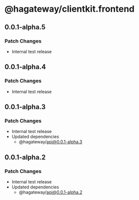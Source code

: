 # @hagateway/clientkit.frontend

## 0.0.1-alpha.5

### Patch Changes

- Internal test release

## 0.0.1-alpha.4

### Patch Changes

- Internal test release

## 0.0.1-alpha.3

### Patch Changes

- Internal test release
- Updated dependencies
  - @hagateway/api@0.0.1-alpha.3

## 0.0.1-alpha.2

### Patch Changes

- Internal test release
- Updated dependencies
  - @hagateway/api@0.0.1-alpha.2

